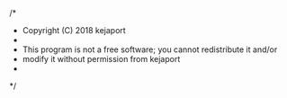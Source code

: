 /* 
 * Copyright (C) 2018 kejaport
 *
 * This program is not a free software; you cannot redistribute it and/or
 * modify it without permission from kejaport
 * 
 */
